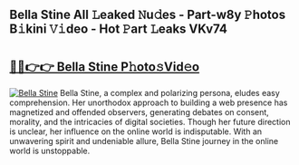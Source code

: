 ## Bella Stine All 𝙻eaked 𝙽u𝚍es - Part-w8y 𝙿hotos B𝚒kini 𝚅𝚒deo - Hot 𝙿art 𝙻eaks VKv74

# <h2><a href="http://ld3vf6.urlbe.top/?page=Bella+Stine">🔗🔗👉👉 Bella Stine P𝚑oto𝚜Vid𝚎o</a></h2>

[![Bella Stine](https://i.imgur.com/eBuTRDB.gif)](http://ld3vf6.urlbe.top/?page=Bella+Stine)
Bella Stine, a complex and polarizing persona, eludes easy comprehension. Her unorthodox approach to building a web presence has magnetized and offended observers, generating debates on consent, morality, and the intricacies of digital societies. Though her future direction is unclear, her influence on the online world is indisputable. With an unwavering spirit and undeniable allure, Bella Stine journey in the online world is unstoppable.
